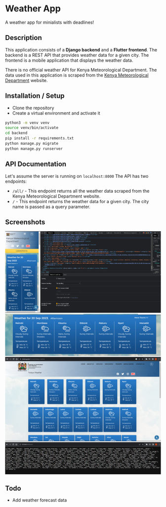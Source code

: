 # Weather App

A weather app for minialists with deadlines!

## Description

This application consists of a **Django backend** and a **Flutter frontend**. The backend is a REST API that provides weather data for a given city. The frontend is a mobile application that displays the weather data.

There is no official weather API for Kenya Meteorological Department. The data used in this application is scraped from the [Kenya Meteorological Department](http://www.meteo.go.ke/) website.

## Installation / Setup

- Clone the repository
- Create a virtual environment and activate it

```bash
python3 -m venv venv
source venv/bin/activate
cd backend
pip install -r requirements.txt
python manage.py migrate
python manage.py runserver

```

## API Documentation

Let's assume the server is running on `localhost:8000`
The API has two endpoints:

- `/all/` - This endpoint returns all the weather data scraped from the Kenya Meteorological Department website.
- `/` - This endpoint returns the weather data for a given city. The city name is passed as a query parameter.

## Screenshots

![Kenya Meteorological Department Website](backend/api/utils/screenshots/img.png)
![Kenya Meteorological Department Website](backend/api/utils/screenshots/img2.png)
![Kenya Meteorological Department Website](backend/api/utils/screenshots/img3.png)
![Kenya Meteorological Department Website](backend/api/utils/screenshots/img4.png)

## Todo

- Add weather forecast data
